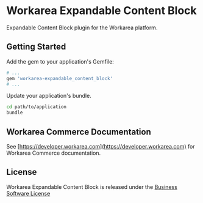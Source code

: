 Workarea Expandable Content Block
================================================================================

Expandable Content Block plugin for the Workarea platform.

Getting Started
--------------------------------------------------------------------------------

Add the gem to your application's Gemfile:

```ruby
# ...
gem 'workarea-expandable_content_block'
# ...
```

Update your application's bundle.

```bash
cd path/to/application
bundle
```

Workarea Commerce Documentation
--------------------------------------------------------------------------------

See [https://developer.workarea.com](https://developer.workarea.com) for Workarea Commerce documentation.

License
--------------------------------------------------------------------------------

Workarea Expandable Content Block is released under the [Business Software License](LICENSE)
